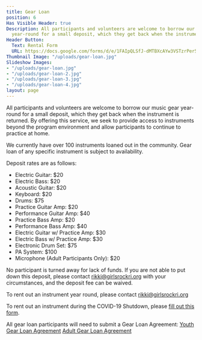 ```yaml
---
title: Gear Loan
position: 6
Has Visible Header: true
Description: All participants and volunteers are welcome to borrow our music gear
  year-round for a small deposit, which they get back when the instrument is returned.
Header Button:
  Text: Rental Form
  URL: https://docs.google.com/forms/d/e/1FAIpQLSfJ-dMTBXcAYw3VSTzrPer5tZYvKrHQFUbiUC9WYhb0byMtAA/viewform
Thumbnail Image: "/uploads/gear-loan.jpg"
Slideshow Images:
- "/uploads/gear-loan.jpg"
- "/uploads/gear-loan-2.jpg"
- "/uploads/gear-loan-3.jpg"
- "/uploads/gear-loan-4.jpg"
layout: page
---
```


All participants and volunteers are welcome to borrow our music gear year-round for a small deposit, which they get back when the instrument is returned. By offering this service, we seek to provide access to instruments beyond the program environment and allow participants to continue to practice at home. 

We currently have over 100 instruments loaned out in the community. Gear loan of any specific instrument is subject to availability. 

Deposit rates are as follows:
* Electric Guitar: $20
* Electric Bass: $20
* Acoustic Guitar: $20
* Keyboard: $20
* Drums: $75
* Practice Guitar Amp: $20
* Performance Guitar Amp: $40
* Practice Bass Amp: $20
* Performance Bass Amp: $40
* Electric Guitar w/ Practice Amp: $30
* Electric Bass w/ Practice Amp: $30
* Electronic Drum Set: $75 
* PA System: $100
* Microphone (Adult Participants Only): $20

No participant is turned away for lack of funds. If you are not able to put down this deposit, please contact [rikki@girlsrockri.org](mailto:rikki@girlsrockri.org) with your circumstances, and the deposit fee can be waived. 

To rent out an instrument year round, please contact [rikki@girlsrockri.org](mailto:rikki@girlsrockri.org)	

To rent out an instrument during the COVID-19 Shutdown, please [fill out this form](https://docs.google.com/forms/d/e/1FAIpQLSfJ-dMTBXcAYw3VSTzrPer5tZYvKrHQFUbiUC9WYhb0byMtAA/viewform). 

All gear loan participants will need to submit a Gear Loan Agreement:
[Youth Gear Loan Agreement](https://drive.google.com/file/d/1-0mFClu7uErEbC2ADduBoroyIdcTTHxQ/view)
[Adult Gear Loan Agreement](https://drive.google.com/file/d/0B8GwquT_BYALRllla2h6T2d3Uk0/view)